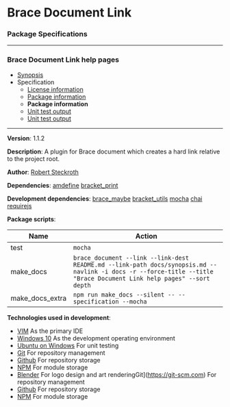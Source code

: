 # Brace Document Link
### Package Specifications

----

### Brace Document Link help pages
* [Synopsis](https://github.com/restarian/brace_document_link/blob/master/docs/synopsis.md)
* Specification
  * [License information](https://github.com/restarian/brace_document_link/blob/master/docs/specification/license_information.md)
  * [Package information](https://github.com/restarian/brace_document_link/blob/master/docs/specification/package_information.md)
  * **Package information**
  * [Unit test output](https://github.com/restarian/brace_document_link/blob/master/docs/specification/unit_test_output.md)
  * [Unit test output](https://github.com/restarian/brace_document_link/blob/master/docs/specification/unit_test_output.md)
----

**Version**: 1.1.2

**Description**: A plugin for Brace document which creates a hard link relative to the project root.

**Author**: [Robert Steckroth](mailto:RobertSteckroth@gmail.com)

**Dependencies**: [amdefine](https://npmjs.org/package/amdefine) [bracket_print](https://npmjs.org/package/bracket_print)

**Development dependencies**: [brace_maybe](https://npmjs.org/package/brace_maybe) [bracket_utils](https://npmjs.org/package/bracket_utils) [mocha](https://npmjs.org/package/mocha) [chai](https://npmjs.org/package/chai) [requirejs](https://npmjs.org/package/requirejs)

**Package scripts**:

| Name | Action |
| ---- | ------ |
 | test | ```mocha``` |
 | make_docs | ```brace_document --link --link-dest README.md --link-path docs/synopsis.md --navlink -i docs -r --force-title --title "Brace Document Link help pages" --sort depth``` |
 | make_docs_extra | ```npm run make_docs --silent -- --specification --mocha``` |

**Technologies used in development**:
  * [VIM](https://www.vim.org) As the primary IDE
  * [Windows 10](https://www.microsoft.com/en-us/software-download/windows10) As the development operating environment
  * [Ubuntu on Windows](https://www.microsoft.com/en-us/store/p/ubuntu/9nblggh4msv6) For unit testing
  * [Git](https://git-scm.com) For repository management
  * [Github](https://github.com) For repository storage
  * [NPM](https://npmjs.org) For module storage
  * [Blender](https://blender.org) For logo design and art renderingGit](https://git-scm.com) For repository management
  * [Github](https://github.com) For repository storage
  * [NPM](https://npmjs.org) For module storage
